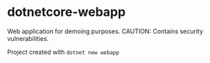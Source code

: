 # dotnetcore-webapp

Web application for demoing purposes. CAUTION: Contains security vulnerabilities.

Project created with `dotnet new webapp`          

